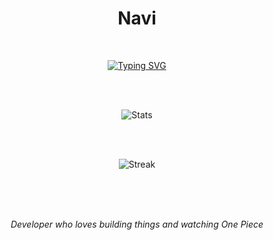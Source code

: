 <div align="center">

# Navi

<br>

[![Typing SVG](https://readme-typing-svg.herokuapp.com?font=Fira+Code&size=18&duration=3000&pause=1000&color=00FFFF&center=true&vCenter=true&width=300&lines=Developer;One+Piece+Fan)](https://git.io/typing-svg)

<br><br>

<img src="https://github-readme-stats.vercel.app/api?username=AgentSniffer&show_icons=true&theme=radical&title_color=00FFFF&icon_color=00FFFF&text_color=FFFFFF&bg_color=0D1117" alt="Stats" />

<br><br>

<img src="https://streak-stats.demolab.com?user=AgentSniffer&theme=dark&background=0D1117&ring=00FFFF&fire=00FFFF&currStreakLabel=00FFFF&sideLabels=00FFFF&dates=FFFFFF&hide_border=true&short_numbers=true&date_format=M%20j%5B%2C%20Y%5D&hide_total_contributions=true" alt="Streak" />

<br><br><br>

*Developer who loves building things and watching One Piece*

</div>
